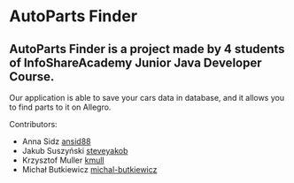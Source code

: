 # AutoParts Finder
## AutoParts Finder is a project made by 4 students of InfoShareAcademy Junior Java Developer Course. 
Our application is able to save your cars data in database, and it allows you to find parts to it on Allegro. 


Contributors: 
* Anna Sidz [ansid88](https://github.com/ansid88)
* Jakub Suszyński [steveyakob](https://github.com/steveyakob)
* Krzysztof Muller [kmull](https://github.com/kmull)
* Michał Butkiewicz [michal-butkiewicz](https://github.com/michal-butkiewicz)

